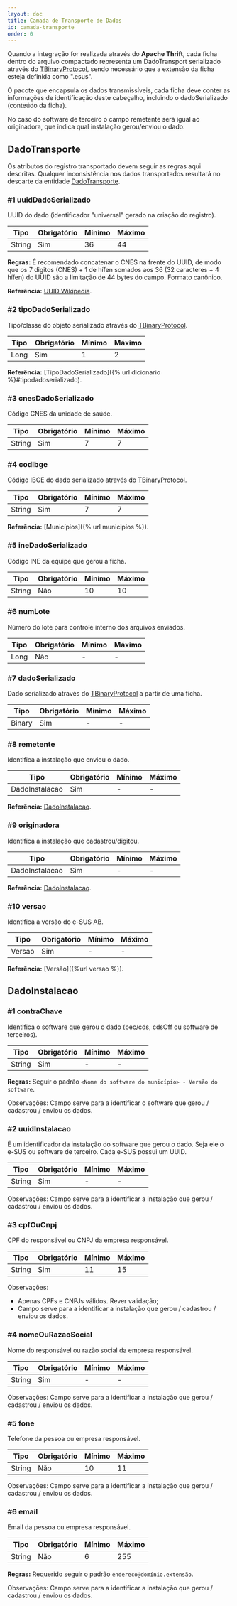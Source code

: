 ```yaml
---
layout: doc
title: Camada de Transporte de Dados
id: camada-transporte
order: 0
---
```


Quando a integração for realizada através do **Apache Thrift**, cada ficha dentro do arquivo compactado representa um DadoTransport serializado através do [TBinaryProtocol](https://github.com/apache/thrift/blob/0.9.2/lib/java/src/org/apache/thrift/protocol/TBinaryProtocol.java), sendo necessário que a extensão da ficha esteja definida como ".esus".

O pacote que encapsula os dados transmissíveis, cada ficha deve conter as informações de identificação deste cabeçalho, incluindo o dadoSerializado (conteúdo da ficha).

No caso do software de terceiro o campo remetente será igual ao originadora, que indica qual instalação gerou/enviou o dado.

## DadoTransporte
Os atributos do registro transportado devem seguir as regras aqui descritas. Qualquer inconsistência nos dados transportados resultará no descarte da entidade [DadoTransporte](#dadotransporte).

### \#1 uuidDadoSerializado
UUID do dado (identificador "universal" gerado na criação do registro).

| Tipo | Obrigatório | Mínimo | Máximo |
|---| --- |---  | --- |
|String |Sim |36 | 44 |

**Regras:** É recomendado concatenar o CNES na frente do UUID, de modo que os 7 digitos (CNES) + 1 de hífen somados aos 36 (32 caracteres + 4 hífen) do UUID são a limitação de 44 bytes do campo. Formato canônico.

**Referência:** [UUID Wikipedia](https://en.wikipedia.org/wiki/Universally_unique_identifier).

### \#2 tipoDadoSerializado
Tipo/classe do objeto serializado através do [TBinaryProtocol](https://github.com/apache/thrift/blob/0.9.2/lib/java/src/org/apache/thrift/protocol/TBinaryProtocol.java).

| Tipo | Obrigatório | Mínimo | Máximo |
|---| --- |---  | --- |
| Long |Sim |1 | 2 |

**Referência:** [TipoDadoSerializado]({% url dicionario %}#tipodadoserializado).

### \#3 cnesDadoSerializado
Código CNES da unidade de saúde.

| Tipo | Obrigatório | Mínimo | Máximo |
|---| --- |---  | --- |
| String | Sim | 7 | 7 |

### \#4 codIbge
Código IBGE do dado serializado através do [TBinaryProtocol](https://github.com/apache/thrift/blob/0.9.2/lib/java/src/org/apache/thrift/protocol/TBinaryProtocol.java).

| Tipo | Obrigatório | Mínimo | Máximo |
|---| --- |---  | --- |
| String | Sim | 7 | 7 |

**Referência:** [Municípios]({% url municipios %}).

### \#5	ineDadoSerializado
Código INE da equipe que gerou a ficha.

| Tipo | Obrigatório | Mínimo | Máximo |
|---| --- |---  | --- |
| String | Não |	10|	10|

### \#6	numLote
Número do lote para controle interno dos arquivos enviados.

| Tipo | Obrigatório | Mínimo | Máximo |
|---| --- |---  | --- |
|Long|	Não	|-	|	-	|

### \#7	dadoSerializado
Dado serializado através do [TBinaryProtocol](https://github.com/apache/thrift/blob/0.9.2/lib/java/src/org/apache/thrift/protocol/TBinaryProtocol.java) a partir de uma ficha.

| Tipo | Obrigatório | Mínimo | Máximo |
|---| --- |---  | --- |
|Binary|	Sim | 	-|	-|

### \#8	remetente
Identifica a instalação que enviou o dado.

| Tipo | Obrigatório | Mínimo | Máximo |
|---| --- |---  | --- |
|DadoInstalacao| Sim|	-|	-|

**Referência:** [DadoInstalacao](#dadoinstalacao).

### \#9	originadora
Identifica a instalação que cadastrou/digitou.

| Tipo | Obrigatório | Mínimo | Máximo |
|---| --- |---  | --- |
|DadoInstalacao|	Sim |	-|	-|

**Referência:** [DadoInstalacao](#dadoinstalacao).

### \#10	versao
Identifica a versão do e-SUS AB.

| Tipo | Obrigatório | Mínimo | Máximo |
|---| --- |---  | --- |
| Versao| Sim	|-|	-|

**Referência:** [Versão]({%url versao %}).

## DadoInstalacao

### \#1	contraChave
Identifica o software que gerou o dado (pec/cds, cdsOff ou software de terceiros).

| Tipo | Obrigatório | Mínimo | Máximo |
|---| --- |---  | --- |
|String|	Sim|	-|	-	|

**Regras:** Seguir o padrão `<Nome do software do município> - Versão do software`.

Observações: Campo serve para a identificar o software que gerou / cadastrou / enviou os dados.

### \#2	uuidInstalacao
É um identificador da instalação do software que gerou o dado. Seja ele o e-SUS ou software de terceiro. Cada e-SUS possui um UUID.

| Tipo | Obrigatório | Mínimo | Máximo |
|---| --- |---  | --- |
|String|	Sim|	-|	-|

Observações: Campo serve para a identificar a instalação que gerou / cadastrou / enviou os dados.

### \#3	cpfOuCnpj
CPF do responsável ou CNPJ da empresa responsável.

| Tipo | Obrigatório | Mínimo | Máximo |
|---| --- |---  | --- |
|String|	Sim|	11|	15|

Observações:

* Apenas CPFs e CNPJs válidos.	Rever validação;
* Campo serve para a identificar a instalação que gerou / cadastrou / enviou os dados.

### \#4	nomeOuRazaoSocial
Nome do responsável ou razão social da empresa responsável.

| Tipo | Obrigatório | Mínimo | Máximo |
|---| --- |---  | --- |
|String|	Sim|	-|	-|

Observações: Campo serve para a identificar a instalação que gerou / cadastrou / enviou os dados.

### \#5	fone
Telefone da pessoa ou empresa responsável.

| Tipo | Obrigatório | Mínimo | Máximo |
|---| --- |---  | --- |
|String|	Não|	10|	11|

Observações: Campo serve para a identificar a instalação que gerou / cadastrou / enviou os dados.

### \#6	email
Email da pessoa ou empresa responsável.

| Tipo | Obrigatório | Mínimo | Máximo |
|---| --- |---  | --- |
|String|	Não|	6|	255|

**Regras:** Requerido seguir o padrão `endereco@domínio.extensão`.

Observações: Campo serve para a identificar a instalação que gerou / cadastrou / enviou os dados.
